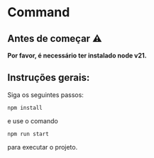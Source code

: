 # Command

## Antes de começar ⚠️

**Por favor, é necessário ter instalado node v21.**

## Instruções gerais:

Siga os seguintes passos:

`npm install`

e use o comando

`npm run start`

para executar o projeto.
